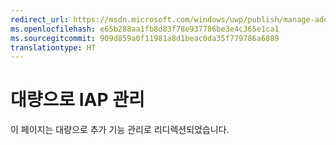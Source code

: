```yaml
---
redirect_url: https://msdn.microsoft.com/windows/uwp/publish/manage-add-ons-in-bulk
ms.openlocfilehash: e65b288aa1fb8d83f78e937786be3e4c365e1ca1
ms.sourcegitcommit: 909d859a0f11981a8d1beac0da35f779786a6889
translationtype: HT
---
```

# <a name="manage-iaps-in-bulk"></a>대량으로 IAP 관리

이 페이지는 대량으로 추가 기능 관리로 리디렉션되었습니다.
